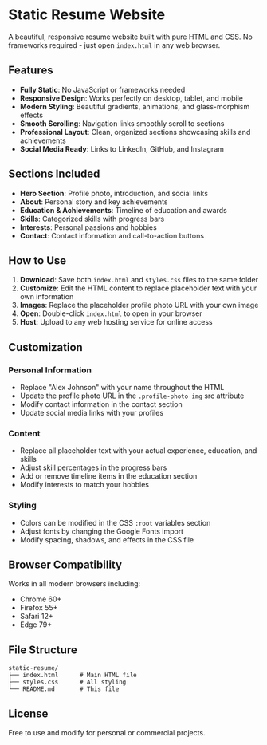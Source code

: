 # Static Resume Website

A beautiful, responsive resume website built with pure HTML and CSS. No frameworks required - just open `index.html` in any web browser.

## Features

- **Fully Static**: No JavaScript or frameworks needed
- **Responsive Design**: Works perfectly on desktop, tablet, and mobile
- **Modern Styling**: Beautiful gradients, animations, and glass-morphism effects
- **Smooth Scrolling**: Navigation links smoothly scroll to sections
- **Professional Layout**: Clean, organized sections showcasing skills and achievements
- **Social Media Ready**: Links to LinkedIn, GitHub, and Instagram

## Sections Included

- **Hero Section**: Profile photo, introduction, and social links
- **About**: Personal story and key achievements
- **Education & Achievements**: Timeline of education and awards
- **Skills**: Categorized skills with progress bars
- **Interests**: Personal passions and hobbies
- **Contact**: Contact information and call-to-action buttons

## How to Use

1. **Download**: Save both `index.html` and `styles.css` files to the same folder
2. **Customize**: Edit the HTML content to replace placeholder text with your own information
3. **Images**: Replace the placeholder profile photo URL with your own image
4. **Open**: Double-click `index.html` to open in your browser
5. **Host**: Upload to any web hosting service for online access

## Customization

### Personal Information
- Replace "Alex Johnson" with your name throughout the HTML
- Update the profile photo URL in the `.profile-photo img` src attribute
- Modify contact information in the contact section
- Update social media links with your profiles

### Content
- Replace all placeholder text with your actual experience, education, and skills
- Adjust skill percentages in the progress bars
- Add or remove timeline items in the education section
- Modify interests to match your hobbies

### Styling
- Colors can be modified in the CSS `:root` variables section
- Adjust fonts by changing the Google Fonts import
- Modify spacing, shadows, and effects in the CSS file

## Browser Compatibility

Works in all modern browsers including:
- Chrome 60+
- Firefox 55+
- Safari 12+
- Edge 79+

## File Structure

```
static-resume/
├── index.html      # Main HTML file
├── styles.css      # All styling
└── README.md       # This file
```

## License

Free to use and modify for personal or commercial projects.